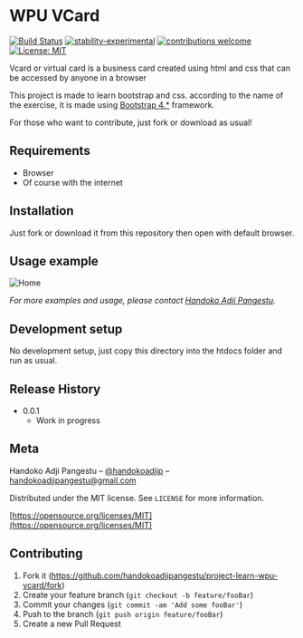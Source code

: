 # WPU VCard

[![Build Status](https://travis-ci.org/dwyl/esta.svg?branch=master)](https://github.com/handokoadjipangestu/project-learn-wpu-vcard)
[![stability-experimental](https://img.shields.io/badge/stability-experimental-orange.svg)](https://github.com/handokoadjipangestu/project-learn-wpu-vcard)
[![contributions welcome](https://img.shields.io/badge/contributions-welcome-brightgreen.svg?style=flat)](https://github.com/handokoadjipangestu/project-learn-wpu-vcard/fork)
[![License: MIT](https://img.shields.io/badge/License-MIT-yellow.svg)](https://opensource.org/licenses/MIT)

Vcard or virtual card is a business card created using html and css that can be accessed by anyone in a browser

This project is made to learn bootstrap and css. according to the name of the exercise, it is made using [Bootstrap 4.\*](https://getbootstrap.com/docs/4.0/getting-started/introduction/) framework.

For those who want to contribute, just fork or download as usual!

## Requirements

- Browser
- Of course with the internet

## Installation

Just fork or download it from this repository then open with default browser.

## Usage example

![Home](http://bebaskripsi.000webhostapp.com/project-learn-wpu-vcard/home.png?)

_For more examples and usage, please contact [Handoko Adji Pangestu](https://www.instagram.com/handokoadjip/)._

## Development setup

No development setup, just copy this directory into the htdocs folder and run as usual.

## Release History

- 0.0.1
  - Work in progress

## Meta

Handoko Adji Pangestu – [@handokoadjip](https://www.instagram.com/handokoadjip/) – handokoadjipangestu@gmail.com

Distributed under the MIT license. See `LICENSE` for more information.

[https://opensource.org/licenses/MIT](https://opensource.org/licenses/MIT)

## Contributing

1. Fork it (<https://github.com/handokoadjipangestu/project-learn-wpu-vcard/fork>)
2. Create your feature branch (`git checkout -b feature/fooBar`)
3. Commit your changes (`git commit -am 'Add some fooBar'`)
4. Push to the branch (`git push origin feature/fooBar`)
5. Create a new Pull Request
